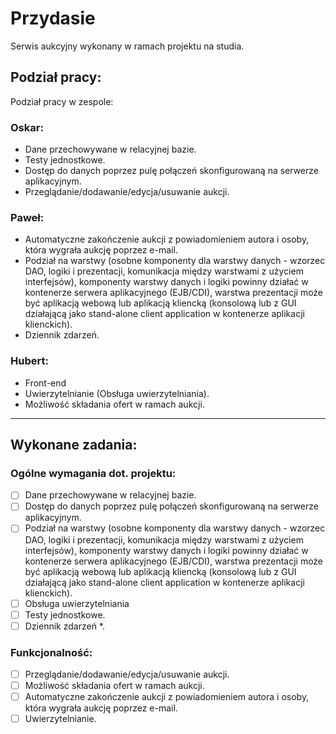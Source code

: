 # Przydasie

Serwis aukcyjny wykonany w ramach projektu na studia.

## Podział pracy:
Podział pracy w zespole:
### Oskar:
- Dane przechowywane w relacyjnej bazie.
- Testy jednostkowe.
- Dostęp do danych poprzez pulę połączeń skonfigurowaną na serwerze aplikacyjnym.
- Przeglądanie/dodawanie/edycja/usuwanie aukcji.
### Paweł:
- Automatyczne zakończenie aukcji z powiadomieniem autora i osoby, która wygrała aukcję poprzez e-mail.
- Podział na warstwy (osobne komponenty dla warstwy danych - wzorzec DAO, logiki i prezentacji, komunikacja między warstwami z użyciem interfejsów), komponenty warstwy danych i logiki powinny działać w kontenerze serwera aplikacyjnego (EJB/CDI), warstwa prezentacji może być aplikacją webową lub aplikacją kliencką (konsolową lub z GUI działającą jako stand-alone client application w kontenerze aplikacji klienckich).
- Dziennik zdarzeń.
### Hubert:
- Front-end
- Uwierzytelnianie (Obsługa uwierzytelniania).
- Możliwość składania ofert w ramach aukcji.
---
## Wykonane zadania:
### Ogólne wymagania dot. projektu:
- [ ] Dane przechowywane w relacyjnej bazie.
- [ ] Dostęp do danych poprzez pulę połączeń skonfigurowaną na serwerze aplikacyjnym.
- [ ] Podział na warstwy (osobne komponenty dla warstwy danych - wzorzec DAO, logiki i prezentacji, komunikacja między warstwami z użyciem interfejsów), komponenty warstwy danych i logiki powinny działać w kontenerze serwera aplikacyjnego (EJB/CDI), warstwa prezentacji może być aplikacją webową lub aplikacją kliencką (konsolową lub z GUI działającą jako stand-alone client application w kontenerze aplikacji klienckich).
- [ ] Obsługa uwierzytelniania
- [ ] Testy jednostkowe.
- [ ] Dziennik zdarzeń *.

### Funkcjonalność:
- [ ] Przeglądanie/dodawanie/edycja/usuwanie aukcji.
- [ ] Możliwość składania ofert w ramach aukcji.
- [ ] Automatyczne zakończenie aukcji z powiadomieniem autora i osoby, która wygrała aukcję poprzez e-mail.
- [ ] Uwierzytelnianie.

